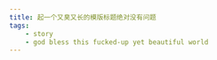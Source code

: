 ```yaml
---
title: 起一个又臭又长的模版标题绝对没有问题
tags:
	- story
	- god bless this fucked-up yet beautiful world
---
```

	
	
